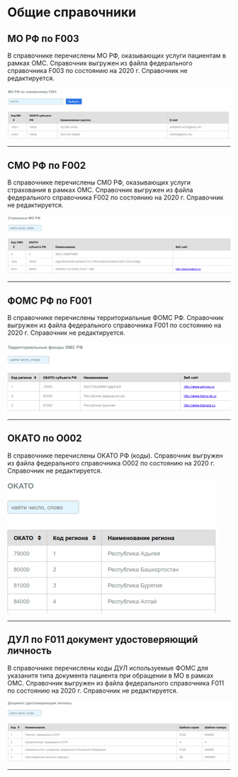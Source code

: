 # Общие справочники

## МО РФ по F003

В справочнике перечислены МО РФ, оказывающих услуги пациентам в рамках ОМС. Справочник
выгружен из файла федерального справочника F003 по состоянию на 2020 г. Справочник не
редактируется.

!["МО РФ"](./images/mo_rf.png)

---

## СМО РФ по F002

В справочнике перечислены СМО РФ, оказывающих услуги страхования в рамках ОМС. Справочник
выгружен из файла федерального справочника F002 по состоянию на 2020 г. Справочник не
редактируется.

!["СМО РФ"](./images/smo_rf.png)

---

## ФОМС РФ по F001

В справочнике перечислены территориальные ФОМС РФ. Справочник выгружен из файла
федерального справочника F001 по состоянию на 2020 г. Справочник не редактируется.

!["ФОМС РФ"](./images/foms.png)

---

## ОКАТО по О002

В справочнике перечислены ОКАТО РФ (коды). Справочник выгружен из файла федерального
справочника О002 по состоянию на 2020 г. Справочник не редактируется.

!["ОКАТО РФ"](./images/okato.png)

---

## ДУЛ по F011 документ удостоверяющий личность

В справочнике перечислены коды ДУЛ используемые ФОМС для указанитя типа документа пациента
при обращении в МО в рамках ОМС. Справочник выгружен из файла федерального справочника
F011 по состоянию на 2020 г. Справочник не редактируется.

!["ДУЛ"](./images/dul.png)

---